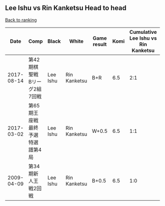 ## Lee Ishu vs Rin Kanketsu Head to head

[Back to ranking](../../index.md)




| **Date** | **Comp** | **Black** | **White** | **Game result** | **Komi** | **Cumulative Lee Ishu vs Rin Kanketsu** | **Lee Ishu streak** | **Rin Kanketsu streak** | 
| --- | --- | --- | --- | --- | --- | --- | --- | --- |
| 2017-08-14 | 第42期棋聖戦　Bリーグ2組7回戦 | Lee Ishu | Rin Kanketsu | B+R | 6.5 | 2:1 | 1 | 0 | 
| 2017-03-02 | 第65期王座戦　最終予選特選譜第4局 | Lee Ishu | Rin Kanketsu | W+0.5 | 6.5 | 1:1 | 0 | 1 | 
| 2009-04-09 | 第34期新人王戦2回戦 | Lee Ishu | Rin Kanketsu | B+0.5 | 6.5 | 1:0 | 1 | 0 |




